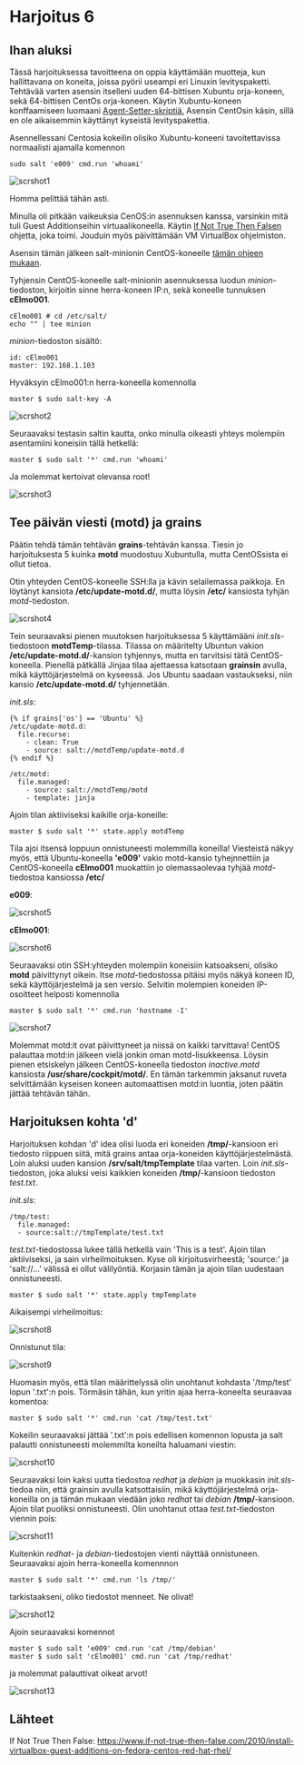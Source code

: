 # Harjoitus 6

## Ihan aluksi

Tässä harjoituksessa tavoitteena on oppia käyttämään muotteja, kun hallittavana on koneita, joissa pyörii useampi eri Linuxin levityspaketti. Tehtävää varten asensin itselleni uuden 64-bittisen Xubuntu orja-koneen, sekä 64-bittisen CentOs orja-koneen. Käytin Xubuntu-koneen konffaamiseen luomaani [Agent-Setter-skriptiä.](https://github.com/rootElmo/Agent-Setter) Asensin CentOsin käsin, sillä en ole aikaisemmin käyttänyt kyseistä levityspakettia.

Asennellessani Centosia kokeilin olisiko Xubuntu-koneeni tavoitettavissa normaalisti ajamalla komennon

	sudo salt 'e009' cmd.run 'whoami'

![scrshot1](../images/scrshot001.png)

Homma pelittää tähän asti.

Minulla oli pitkään vaikeuksia CenOS:in asennuksen kanssa, varsinkin mitä tuli Guest Additionseihin virtuaalikoneella. Käytin [If Not True Then Falsen](https://www.if-not-true-then-false.com/2010/install-virtualbox-guest-additions-on-fedora-centos-red-hat-rhel/) ohjetta, joka toimi. Jouduin myös päivittämään VM VirtualBox ohjelmiston.

Asensin tämän jälkeen salt-minionin CentOS-koneelle [tämän ohjeen mukaan](https://repo.saltstack.com/#rhel).

Tyhjensin CentOS-koneelle salt-minionin asennuksessa luodun _minion_-tiedoston, kirjoitin sinne herra-koneen IP:n, sekä koneelle tunnuksen **cElmo001**.

	cElmo001 # cd /etc/salt/
	echo "" | tee minion

_minion_-tiedoston sisältö:

	id: cElmo001
	master: 192.168.1.103

Hyväksyin cElmo001:n herra-koneella komennolla

	master $ sudo salt-key -A

![scrshot2](../images/scrshot002.png)

Seuraavaksi testasin saltin kautta, onko minulla oikeasti yhteys molempiin asentamiini koneisiin tällä hetkellä:

	master $ sudo salt '*' cmd.run 'whoami'

Ja molemmat kertoivat olevansa root!

![scrshot3](../images/scrshot003.png)

## Tee päivän viesti (motd) ja grains

Päätin tehdä tämän tehtävän **grains**-tehtävän kanssa. Tiesin jo harjoituksesta 5 kuinka **motd** muodostuu Xubuntulla, mutta CentOSsista ei ollut tietoa.

Otin yhteyden CentOS-koneelle SSH:lla ja kävin selailemassa paikkoja. En löytänyt kansiota **/etc/update-motd.d/**, mutta löysin **/etc/** kansiosta tyhjän _motd_-tiedoston.

![scrshot4](../images/scrshot004.png)

Tein seuraavaksi pienen muutoksen harjoituksessa 5 käyttämääni _init.sls_-tiedostoon **motdTemp**-tilassa. Tilassa on määritelty Ubuntun vakion **/etc/update-motd.d/**-kansion tyhjennys, mutta en tarvitsisi tätä CentOS-koneella. Pienellä pätkällä Jinjaa tilaa ajettaessa katsotaan **grainsin** avulla, mikä käyttöjärjestelmä on kyseessä. Jos Ubuntu saadaan vastaukseksi, niin kansio **/etc/update-motd.d/** tyhjennetään.

_init.sls_:

	{% if grains['os'] == 'Ubuntu' %}
	/etc/update-motd.d:
	  file.recurse:
	    - clean: True
	    - source: salt://motdTemp/update-motd.d
	{% endif %}

	/etc/motd:
	  file.managed:
	    - source: salt://motdTemp/motd
	    - template: jinja

Ajoin tilan aktiiviseksi kaikille orja-koneille:

	master $ sudo salt '*' state.apply motdTemp

Tila ajoi itsensä loppuun onnistuneesti molemmilla koneilla! Viesteistä näkyy myös, että Ubuntu-koneella **'e009'** vakio motd-kansio tyhejnnettiin ja CentOS-koneella **cElmo001** muokattiin jo olemassaolevaa tyhjää _motd_-tiedostoa kansiossa **/etc/**

**e009**:

![scrshot5](../images/scrshot005.png)


**cElmo001**:

![scrshot6](../images/scrshot006.png)


Seuraavaksi otin SSH:yhteyden molempiin koneisiin katsoakseni, olisiko **motd** päivittynyt oikein. Itse _motd_-tiedostossa pitäisi myös näkyä koneen ID, sekä käyttöjärjestelmä ja sen versio. Selvitin molempien koneiden IP-osoitteet helposti komennolla

	master $ sudo salt '*' cmd.run 'hostname -I'

![scrshot7](../images/scrshot007.png)

Molemmat motd:it ovat päivittyneet ja niissä on kaikki tarvittava! CentOS palauttaa motd:in jälkeen vielä jonkin oman motd-lisukkeensa. Löysin pienen etsiskelyn jälkeen CentOS-koneella tiedoston _inactive.motd_ kansiosta **/usr/share/cockpit/motd/**. En tämän tarkemmin jaksanut ruveta selvittämään kyseisen koneen automaattisen motd:in luontia, joten päätin jättää tehtävän tähän.

## Harjoituksen kohta 'd'

Harjoituksen kohdan 'd' idea olisi luoda eri koneiden **/tmp/**-kansioon eri tiedosto riippuen siitä, mitä grains antaa orja-koneiden käyttöjärjestelmästä. Loin aluksi uuden kansion **/srv/salt/tmpTemplate** tilaa varten. Loin _init.sls_-tiedoston, joka aluksi veisi kaikkien koneiden **/tmp/**-kansioon tiedoston _test.txt_.

_init.sls_:

	/tmp/test:
	  file.managed:
	  - source:salt://tmpTemplate/test.txt

_test.txt_-tiedostossa lukee tällä hetkellä vain 'This is a test'. Ajoin tilan aktiiviseksi, ja sain virheilmoituksen. Kyse oli kirjoitusvirheestä; 'source:' ja 'salt://...' välissä ei ollut välilyöntiä. Korjasin tämän ja ajoin tilan uudestaan onnistuneesti.

	master $ sudo salt '*' state.apply tmpTemplate

Aikaisempi virheilmoitus:

![scrshot8](../images/scrshot008.png)

Onnistunut tila:

![scrshot9](../images/scrshot009.png)

Huomasin myös, että tilan määrittelyssä olin unohtanut kohdasta '/tmp/test' lopun '.txt':n pois. Törmäsin tähän, kun yritin ajaa herra-koneelta seuraavaa komentoa:

	master $ sudo salt '*' cmd.run 'cat /tmp/test.txt'

Kokeilin seuraavaksi jättää '.txt':n pois edellisen komennon lopusta ja salt palautti onnistuneesti molemmilta koneilta haluamani viestin:

![scrshot10](../images/scrshot010.png)

Seuraavaksi loin kaksi uutta tiedostoa _redhat_ ja _debian_ ja muokkasin _init.sls_-tiedoa niin, että grainsin avulla katsottaisiin, mikä käyttöjärjestelmä orja-koneilla on ja tämän mukaan viedään joko _redhat_ tai _debian_ **/tmp/**-kansioon. Ajoin tilat puoliksi onnistuneesti. Olin unohtanut ottaa _test.txt_-tiedoston viennin pois:

![scrshot11](../images/scrshot011.png)

Kuitenkin _redhat_- ja _debian_-tiedostojen vienti näyttää onnistuneen. Seuraavaksi ajoin herra-koneella komennnon

	master $ sudo salt '*' cmd.run 'ls /tmp/'

tarkistaakseni, oliko tiedostot menneet. Ne olivat!

![scrshot12](../images/scrshot012.png)

Ajoin seuraavaksi komennot

	master $ sudo salt 'e009' cmd.run 'cat /tmp/debian'
	master $ sudo salt 'cElmo001' cmd.run 'cat /tmp/redhat'

ja molemmat palauttivat oikeat arvot!

![scrshot13](../images/scrshot013.png)


## Lähteet

If Not True Then False: https://www.if-not-true-then-false.com/2010/install-virtualbox-guest-additions-on-fedora-centos-red-hat-rhel/
